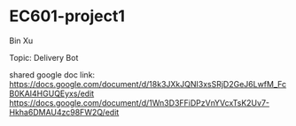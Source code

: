 # EC601-project1
  Bin Xu
  
  Topic: Delivery Bot

  shared google doc link: https://docs.google.com/document/d/18k3JXkJQNI3xsSRjD2GeJ6LwfM_FcB0KAI4HGUQEyxs/edit
             https://docs.google.com/document/d/1Wn3D3FFiDPzVnYVcxTsK2Uv7-Hkha6DMAU4zc98FW2Q/edit
